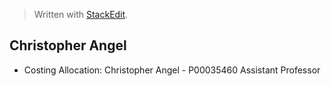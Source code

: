 


> Written with [StackEdit](https://stackedit.io/).

## Christopher Angel
-   Costing Allocation: Christopher Angel - P00035460 Assistant Professor

<!--stackedit_data:
eyJoaXN0b3J5IjpbMTg1Mjk4NjMyMl19
-->